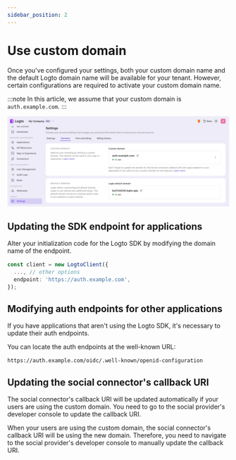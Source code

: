 ```yaml
---
sidebar_position: 2
---
```


# Use custom domain

Once you've configured your settings, both your custom domain name and the default Logto domain name will be available for your tenant. However, certain configurations are required to activate your custom domain name.

:::note
In this article, we assume that your custom domain is `auth.example.com`.
:::

![Example domain](./assets/example-domain.webp)

## Updating the SDK endpoint for applications

Alter your initialization code for the Logto SDK by modifying the domain name of the endpoint.

```ts
const client = new LogtoClient({
  ..., // other options
  endpoint: 'https://auth.example.com',
});
```

## Modifying auth endpoints for other applications

If you have applications that aren't using the Logto SDK, it's necessary to update their auth endpoints.

You can locate the auth endpoints at the well-known URL:

```
https://auth.example.com/oidc/.well-known/openid-configuration
```

## Updating the social connector's callback URI

The social connector's callback URI will be updated automatically if your users are using the custom domain. You need to go to the social provider's developer console to update the callback URI.

When your users are using the custom domain, the social connector's callback URI will be using the new domain. Therefore, you need to navigate to the social provider's developer console to manually update the callback URI.
